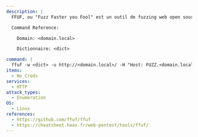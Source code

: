 ```yaml
---
description: |
  FFUF, ou "Fuzz Faster you Fool" est un outil de fuzzing web open source, destiné à découvrir des éléments et du contenu au sein d'applications web, ou de serveurs web. Qu'entendons-nous par là ? Souvent, lorsque vous visitez un site web, le propriétaire du site vous présente le contenu qu'il souhaite vous offrir, qui peut être hébergé sur une page telle que index.php. Dans le cadre de la sécurité, les problèmes d'un site web qui doivent être corrigés existent souvent en dehors de cette page. Par exemple, le propriétaire du site web peut avoir du contenu hébergé sur admin.php, que vous voulez tous deux connaître et tester. FFUF est un outil qui permet de découvrir ces éléments, à votre intention.

  Command Reference:

    Domain: <domain.local>

    Dictionnaire: <dict>

command: |
  ffuf -w <dict> -u http://<domain.local>/ -H "Host: FUZZ.<domain.local>"
items:
  - No_Creds
services:
  - HTTP
attack_types:
  - Enumeration
OS:
  - Linux
references:
  - https://github.com/ffuf/ffuf
  - https://cheatsheet.haax.fr/web-pentest/tools/ffuf/
---
```

